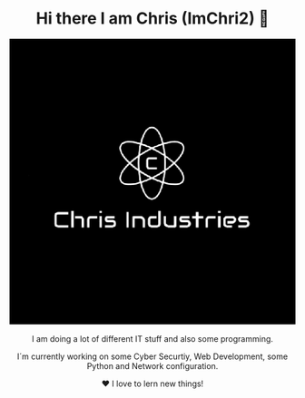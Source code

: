 <html>
<h1 align="center">
Hi there I am Chris (ImChri2) 👋
</h1>
  <p align="center">
  <img src="Unbenannt.png"/>
  </p>
  <p align="center">                                                            
    I am doing a lot of different IT stuff and also some programming.
  </p>
  <p align="center">
   I´m currently working on some Cyber Securtiy, Web Development, some Python and Network configuration. 
  </p>
  <p align="center">
   ❤️ I love to lern new things!
  </p>
</html>  
<!--
**ImChri2/imchri2** is a ✨ _special_ ✨ repository because its `README.md` (this file) appears on your GitHub profile.

Here are some ideas to get you started:

- 🔭 I’m currently working on ...
- 🌱 I’m currently learning ...
- 👯 I’m looking to collaborate on ...
- 🤔 I’m looking for help with ...
- 💬 Ask me about ...
- 📫 How to reach me: ...
- 😄 Pronouns: ...
- ⚡ Fun fact: ...
-->
